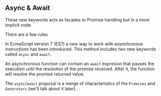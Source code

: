 ## Async & Await

These new keywords acts as facades to Promise handling but in a more implicit code.

There are a few rules 

In EcmaScript version 7 (ES7) a new way to work with asynchronous instructions has been introduced. This method includes two new keywords called ```async``` and ```await```.

An asynchronous function can contain an  ```await``` expresion that pauses the execution until the resolution of the promise received. After it, the function will resolve the promise returned value.

The ```async```/```await``` proposal is a merge of characteristics of the ```Promises``` and ```Generators``` (we'll talk about it later).
